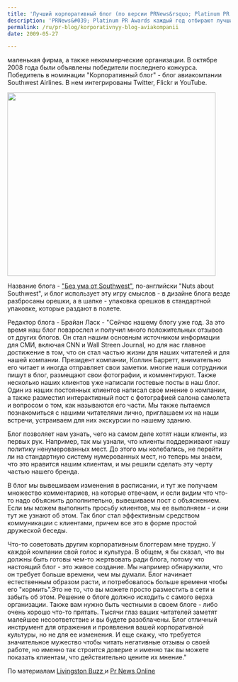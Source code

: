 ```yaml
---
title: 'Лучший корпоративный блог (по версии PRNews&rsquo; Platinum PR Awards 2008)'
description: 'PRNews&#039; Platinum PR Awards каждый год отбирают лучшие кампании в сфере PR. Победителем может стать агентство, крупная корпорация или маленькая фирма, а также некоммерческие организации. В октябре 2008 года были объявлены победители последнего конкурса. Победитель в номинации &quot;Корпоративный блог&quot; - блог авиакомпании Southwest Airlines. В нем интегрированы Twitter, Flickr и'
permalink: /ru/pr-blog/korporativnyy-blog-aviakompanii
date: 2009-05-27

---
```


маленькая фирма, а также некоммерческие организации.  В октябре 2008 года были объявлены победители последнего конкурса.  Победитель в номинации "Корпоративный блог" - блог авиакомпании Southwest Airlines. В нем интегрированы Twitter, Flickr и YouTube.

<img src="{{ site.assets }}/upload/135561633_ef27cc856d.jpg" alt="" class="post__img" width="470" height="414">

Название блога - <a href="https://www.blogsouthwest.com/" target=_blank>"Без ума от Southwest"</a>, по-английски "Nuts about Southwest", и блог использует эту игру смыслов - в дизайне блога везде разбросаны орешки,  а  в шапке - упаковка орешков в стандартной упаковке, которые раздают в полете.

Редактор блога - Брайан Ласк - "Сейчас нашему блогу уже год. За это время наш блог повзрослел и получил много положительных отзывов от других блогов. Он стал нашим основным источником информации для СМИ, включая CNN и Wall Streen Journal, но для нас главное достижение в том, что он стал частью жизни для наших читателей и для нашей компании.  Президент компании, Коллин Барретт, внимательно его читает и иногда отправляет свои заметки. многие наши сотрудники пишут в блог, размещают свои фотографии, и комментируют. Также несколько наших клиентов уже написали гостевые посты в наш блог. Один из наших постоянных клиентов написал свое мнение о компании, а также разместил интерактивный пост с фотографией салона самолета и вопросом о том, как называются его части. Мы также пытаемся познакомиться с нашими читателями лично, приглашаем их на наши встречи, устраиваем для них экскурсии по нашему зданию.

Блог позволяет нам узнать, чего на самом деле хотят наши клиенты, из первых рук. Например, так мы узнали, что клиенты поддерживают нашу политику ненумерованных мест. До этого мы колебались, не перейти ли на стандартную систему нумерованных мест, но теперь мы знаем, что это нравится нашим клиентам, и мы решили сделать эту черту частью нашего бренда.

В блог мы вывешиваем изменения в расписании, и тут же получаем множество комментариев, на которые отвечаем, и если видим что что-то надо объяснить дополнительно, вывешиваем пост с объяснением. Если мы можем выполнить просьбу клиентов, мы ее выполняем - и они тут же узнают об этом. Так блог стал эффективным средством коммуникации с клиентами, причем все это в форме простой дружеской беседы.

Что-то советовать другим корпоративным блоггерам мне трудно. У каждой компании свой голос и культура. В общем, я бы сказал, что вы должны быть готовы чем-то жертвовать ради блога, потому что настоящий блог - это живое создание. Мы например обнаружили, что он требует больше времени, чем мы думали. Блог начинает естественным образом расти, и потребовалось больше времени чтобы его "кормить".Это не то, что вы можете просто разместить в сети и забыть об этом. Решение о блоге должно исходить  с самого верха организации. Также вам нужно быть честными в своем блоге - либо очень хорошо что-то прятать. Тысячи глаз ваших читателей заметят малейшее несоответствие и вы будете разоблачены. Блог отличный инструмент для отражения и проявления вашей корпоративной культуры, но не для ее изменения. И еще скажу, что требуется значительное мужество чтобы читать негативные отзывы о своей работе, но именно так строится доверие и именно так вы можете показать клиентам, что действительно цените их мнение."

По материалам <a href="https://www.livingstonbuzz.com/2007/05/08/nuts-about-southwest-demonstrates-true-social-interaction/">Livingston Buzz </a> и <a href="https://www.prnewso/nline.com/awards/platinumpr2008.html">Pr News Online </a>

